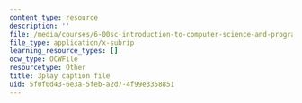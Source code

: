 ```yaml
---
content_type: resource
description: ''
file: /media/courses/6-00sc-introduction-to-computer-science-and-programming-spring-2011/5f0f0d436e3a5feba2d74f99e3358851_ZFc_utdoexI.vtt
file_type: application/x-subrip
learning_resource_types: []
ocw_type: OCWFile
resourcetype: Other
title: 3play caption file
uid: 5f0f0d43-6e3a-5feb-a2d7-4f99e3358851
---
```


